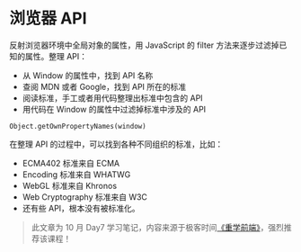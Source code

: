 # 浏览器 API

反射浏览器环境中全局对象的属性，用 JavaScript 的 filter 方法来逐步过滤掉已知的属性。整理 API：

* 从 Window 的属性中，找到 API 名称
* 查阅 MDN 或者 Google，找到 API 所在的标准
* 阅读标准，手工或者用代码整理出标准中包含的 API
* 用代码在 Window 的属性中过滤掉标准中涉及的 API

```
Object.getOwnPropertyNames(window)
```

在整理 API 的过程中，可以找到各种不同组织的标准，比如：

* ECMA402 标准来自 ECMA
* Encoding 标准来自 WHATWG
* WebGL 标准来自 Khronos
* Web Cryptography 标准来自 W3C
* 还有些 API，根本没有被标准化。

> 此文章为 10 月 Day7 学习笔记，内容来源于极客时间[《重学前端》](http://gk.link/a/12c1B)，强烈推荐该课程！
